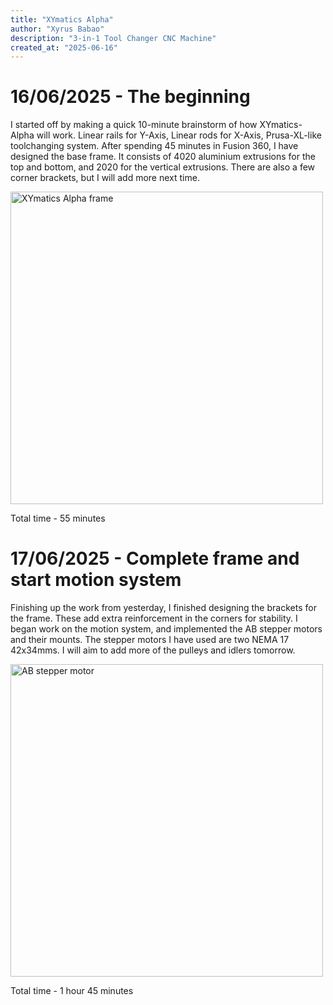 ```yaml
---
title: "XYmatics Alpha"
author: "Xyrus Babao"
description: "3-in-1 Tool Changer CNC Machine"
created_at: "2025-06-16"
---
```


# 16/06/2025 - The beginning
I started off by making a quick 10-minute brainstorm of how XYmatics-Alpha will work. Linear rails for Y-Axis, Linear rods for X-Axis, Prusa-XL-like toolchanging system. After spending 45 minutes in Fusion 360, I have designed the base frame. It consists of 4020 aluminium extrusions for the top and bottom, and 2020 for the vertical extrusions. There are also a few corner brackets, but I will add more next time.

<img src="https://github.com/user-attachments/assets/f471dd1e-6da2-4cfe-bfb2-e57255d5f948" alt="XYmatics Alpha frame" width="500">

Total time - 55 minutes

# 17/06/2025 - Complete frame and start motion system
Finishing up the work from yesterday, I finished designing the brackets for the frame. These add extra reinforcement in the corners for stability. I began work on the motion system, and implemented the AB stepper motors and their mounts. The stepper motors I have used are two NEMA 17 42x34mms. I will aim to add more of the pulleys and idlers tomorrow.

<img src="https://github.com/user-attachments/assets/82a96d6b-bcf7-41ed-a0e9-53ae02d7fd7f" alt="AB stepper motor" width="500">

Total time - 1 hour 45 minutes
